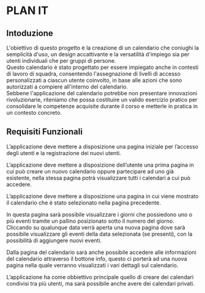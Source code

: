 # PLAN IT
## Intoduzione
L'obiettivo di questo progetto è la creazione di un calendario che coniughi la semplicità d'uso, un design accattivante e la versatilità d'impiego 
sia per utenti individuali che per gruppi di persone. \
Questo calendario è stato progettato per essere impiegato anche in contesti di lavoro di squadra, consentendo l'assegnazione di livelli di accesso personalizzati 
a ciascun utente coinvolto, in base alle azioni che sono autorizzati a compiere all'interno del calendario. \
Sebbene l'applicazione del calendario potrebbe non presentare innovazioni rivoluzionarie, 
riteniamo che possa costituire un valido esercizio pratico per consolidare le competenze acquisite durante il corso e metterle in pratica in un contesto concreto. 

## Requisiti Funzionali
L’applicazione deve mettere a disposizione una pagina iniziale per l’accesso degli utenti e la registrazione dei nuovi utenti. 

L’applicazione deve mettere a disposizione dell’utente una prima pagina in cui può creare un nuovo calendario oppure 
partecipare ad uno già esistente, nella stessa pagina potrà visualizzare tutti i calendari a cui può accedere. 

L’applicazione deve mettere a disposizione una pagina in cui viene mostrato il calendario che è stato selezionato nella pagina precedente. 

In questa pagina sarà possibile visualizzare i giorni che possiedono uno o più eventi tramite un pallino posizionato sotto il numero del giorno. 
Cliccando su qualunque data verrà aperta una nuova pagina dove sarà possibile visualizzare gli eventi della data selezionata (se presenti), 
con la possibilità di aggiungere nuovi eventi. 

Dalla pagina del calendario sarà anche possibile accedere alle informazioni del calendario attraverso il bottone info, questo ci porterà 
ad una nuova pagina nella quale verranno visualizzati i vari dettagli sul calendario. 

L’applicazione ha come obbiettivo principale quello di creare dei calendari condivisi tra più utenti, ma sarà possibile anche avere dei calendari privati.
